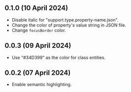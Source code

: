 ## 0.1.0 (10 April 2024)

* Disable italic for "support.type.property-name.json".
* Change the color of property's value string in JSON file.
* Change `focusBorder` color.

## 0.0.3 (09 April 2024)

* Use "#34D399" as the color for class entities.

## 0.0.2 (07 April 2024)

* Enable semantic highlighting.

